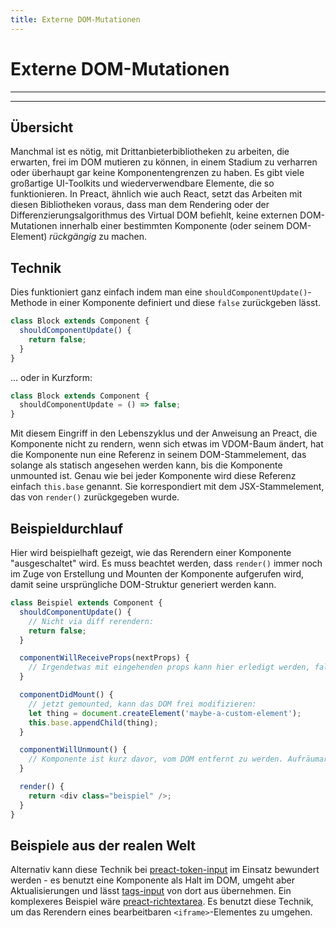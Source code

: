 ```yaml
---
title: Externe DOM-Mutationen
---
```


# Externe DOM-Mutationen

---

<toc></toc>

---

## Übersicht

Manchmal ist es nötig, mit Drittanbieterbibliotheken zu arbeiten, die erwarten, frei im DOM mutieren zu können, in einem Stadium zu verharren oder überhaupt gar keine Komponentengrenzen zu haben. Es gibt viele großartige UI-Toolkits und wiederverwendbare Elemente, die so funktionieren. In Preact, ähnlich wie auch React, setzt das Arbeiten mit diesen Bibliotheken voraus, dass man dem Rendering oder der Differenzierungsalgorithmus des Virtual DOM befiehlt, keine externen DOM-Mutationen innerhalb einer bestimmten Komponente (oder seinem  DOM-Element) _rückgängig_ zu machen.


## Technik

Dies funktioniert ganz einfach indem man eine `shouldComponentUpdate()`-Methode in einer Komponente definiert und diese `false` zurückgeben lässt.

```js
class Block extends Component {
  shouldComponentUpdate() {
    return false;
  }
}
```

... oder in Kurzform:

```js
class Block extends Component {
  shouldComponentUpdate = () => false;
}
```

Mit diesem Eingriff in den Lebenszyklus und der Anweisung an Preact, die Komponente nicht zu rendern, wenn sich etwas im VDOM-Baum ändert, hat die Komponente nun eine Referenz in seinem DOM-Stammelement, das solange als statisch angesehen werden kann, bis die Komponente unmounted ist. Genau wie bei jeder Komponente wird diese Referenz einfach `this.base` genannt. Sie korrespondiert mit dem JSX-Stammelement, das von `render()` zurückgegeben wurde.

## Beispieldurchlauf

Hier wird beispielhaft gezeigt, wie das Rerendern einer Komponente "ausgeschaltet" wird. Es muss beachtet werden, dass `render()` immer noch im Zuge von Erstellung und Mounten der Komponente aufgerufen wird, damit seine ursprüngliche DOM-Struktur generiert werden kann.

```js
class Beispiel extends Component {
  shouldComponentUpdate() {
    // Nicht via diff rerendern:
    return false;
  }

  componentWillReceiveProps(nextProps) {
    // Irgendetwas mit eingehenden props kann hier erledigt werden, falls benötigt
  }

  componentDidMount() {
    // jetzt gemounted, kann das DOM frei modifizieren:
    let thing = document.createElement('maybe-a-custom-element');
    this.base.appendChild(thing);
  }

  componentWillUnmount() {
    // Komponente ist kurz davor, vom DOM entfernt zu werden. Aufräumarbeiten sind hier möglich.
  }

  render() {
    return <div class="beispiel" />;
  }
}
```


## Beispiele aus der realen Welt

Alternativ kann diese Technik bei [preact-token-input](https://github.com/developit/preact-token-input/blob/master/src/index.js) im Einsatz bewundert werden - es benutzt eine Komponente als Halt im DOM, umgeht aber Aktualisierungen und lässt [tags-input](https://github.com/developit/tags-input) von dort aus übernehmen. Ein komplexeres Beispiel wäre [preact-richtextarea](https://github.com/developit/preact-richtextarea). Es benutzt diese Technik, um das Rerendern eines bearbeitbaren `<iframe>`-Elementes zu umgehen.
